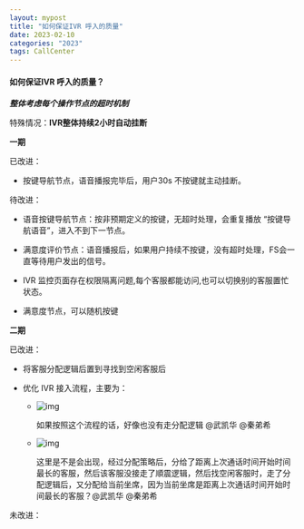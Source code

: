 ```yaml
---
layout: mypost
title: "如何保证IVR 呼入的质量"
date: 2023-02-10
categories: "2023"
tags: CallCenter
---
```


#### 如何保证IVR 呼入的质量？

***整体考虑每个操作节点的超时机制***

特殊情况：**IVR整体持续2小时自动挂断**

**一期**

已改进：

- 按键导航节点，语音播报完毕后，用户30s 不按键就主动挂断。

待改进：

- 语音按键导航节点：按非预期定义的按键，无超时处理，会重复播放 “按键导航语音”，进入不到下一节点。

- 满意度评价节点：语音播报后，如果用户持续不按键，没有超时处理，FS会一直等待用户发出的信号。
- IVR 监控页面存在权限隔离问题,每个客服都能访问,也可以切换别的客服置忙状态。
- 满意度节点，可以随机按键

**二期**

已改进：

- 将客服分配逻辑后置到寻找到空闲客服后

- 优化 IVR 接入流程，主要为：

  - ![img](../img/lQLPJyEW4bZTNuTNAsHNBD6w2vrCYgkh0a0D3_he9kBTAA_1086_705.png'IM')

    如果按照这个流程的话，好像也没有走分配逻辑 @武凯华 @秦弟希 

  - ![img](../img/lQLPJwjJ8Buk5yTNAi_NAqywZt06XDV1UIED3_l554DJAA_684_559.png'IM')

    这里是不是会出现，经过分配策略后，分给了距离上次通话时间开始时间最长的客服，然后该客服没接走了順震逻辑，然后找空闲客服时，走了分配逻辑后，又分配给当前坐席，因为当前坐席是距离上次通话时间开始时间最长的客服？@武凯华 @秦弟希
  

未改进：



